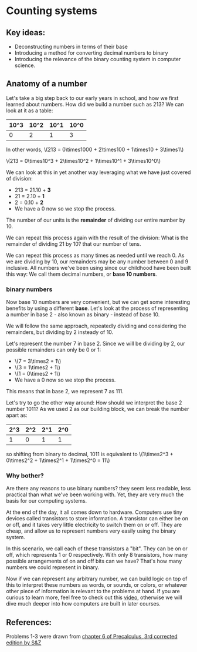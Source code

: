 # Counting systems
## Key ideas:
- Deconstructing numbers in terms of their base
- Introducing a method for converting decimal numbers to binary
- Introducing the relevance of the binary counting system in computer science.

## Anatomy of a number
Let's take a big step back to our early years in school, and how we first learned about numbers. How did we build a number such as 213? We can look at it as a table:

|10^3|10^2|10^1|10^0|
|-|-|-|-|
|0|2|1|3|

In other words, \\(213 = 0\times1000 + 2\times100 + 1\times10 + 3\times1\\)

\\(213 = 0\times10^3 + 2\times10^2 + 1\times10^1 + 3\times10^0\\)

We can look at this in yet another way leveraging what we have just covered of division:

- 213 = 21.10 + **3**
- 21 = 2.10 + **1**
- 2 = 0.10 + **2**
- We have a 0 now so we stop the process.

The number of our units is the **remainder** of dividing our entire number by 10.

We can repeat this process again with the result of the division: What is the remainder of dividing 21 by 10? that our number of tens. 

We can repeat this process as many times as needed until we reach 0. As we are dividing by 10, our remainders may be any number between 0 and 9 inclusive. All numbers we've been using since our childhood have been built this way: We call them decimal numbers, or **base 10 numbers**.

### binary numbers
Now base 10 numbers are very convenient, but we can get some interesting benefits by using a different **base**. Let's look at the process of representing a number in base 2 - also known as binary - instead of base 10. 

We will follow the same approach, repeatedly dividing and considering the remainders, but dividing by 2 insteady of 10. 

Let's represent the number 7 in base 2. Since we will be dividing by 2, our possible remainders can only be 0 or 1:

- \\(7 = 3\times2 + 1\\)
- \\(3 = 1\times2 + 1\\)
- \\(1 = 0\times2 + 1\\)
- We have a 0 now so we stop the process.

This means that in base 2, we represent 7 as 111. 

Let's try to go the other way around: How should we interpret the base 2 number 1011? As we used 2 as our building block, we can break the number apart as:

|2^3|2^2|2^1|2^0|
|-|-|-|-|
|1|0|1|1|

so shifting from binary to decimal, 1011 is equivalent to \\(1\times2^3 + 0\times2^2 + 1\times2^1 + 1\times2^0 = 11\\)

### Why bother?

Are there any reasons to use binary numbers? they seem less readable, less practical than what we've been working with. Yet, they are very much the basis for our computing systems. 

At the end of the day, it all comes down to hardware. Computers use tiny devices called transistors to store information. A transistor can either be on or off, and it takes very little electricity to switch them on or off. They are cheap, and allow us to represent numbers very easily using the binary system.

In this scenario, we call each of these transistors a "bit". They can be on or off, which represents 1 or 0 respectively. With only 8 transistors, how many possible arrangements of on and off bits can we have? That's how many numbers we could represent in binary.

Now if we can represent any arbitrary number, we can build logic on top of this to interpret these numbers as words, or sounds, or colors, or whatever other piece of information is relevant to the problems at hand. If you are curious to learn more, feel free to check out this [video](https://www.youtube.com/watch?v=Xpk67YzOn5w&ab_channel=BasicsExplained%2CH3Vtux), otherwise we will dive much deeper into how computers are built in later courses.

## References:
Problems 1-3 were drawn from [chapter 6 of Precalculus, 3rd corrected edition by S&Z](https://www.stitz-zeager.com/szprecalculus07042013.pdf)
